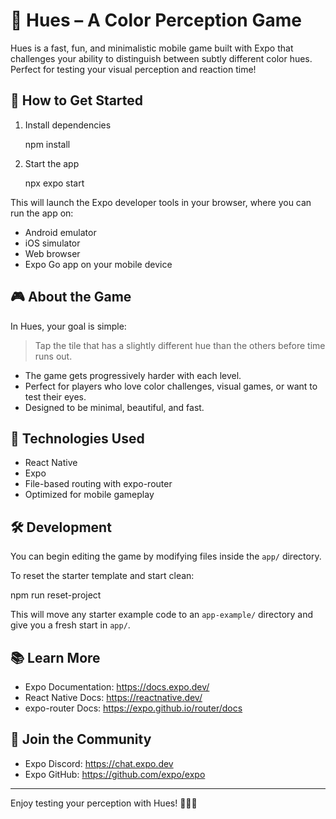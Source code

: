 # 🎨 Hues – A Color Perception Game

Hues is a fast, fun, and minimalistic mobile game built with Expo that challenges your ability to distinguish between subtly different color hues. Perfect for testing your visual perception and reaction time!

## 🚀 How to Get Started

1. Install dependencies

   npm install

2. Start the app

   npx expo start

This will launch the Expo developer tools in your browser, where you can run the app on:

- Android emulator
- iOS simulator
- Web browser
- Expo Go app on your mobile device

## 🎮 About the Game

In Hues, your goal is simple:

> Tap the tile that has a slightly different hue than the others before time runs out.

- The game gets progressively harder with each level.
- Perfect for players who love color challenges, visual games, or want to test their eyes.
- Designed to be minimal, beautiful, and fast.

## 🧠 Technologies Used

- React Native
- Expo
- File-based routing with expo-router
- Optimized for mobile gameplay

## 🛠 Development

You can begin editing the game by modifying files inside the `app/` directory.

To reset the starter template and start clean:

   npm run reset-project

This will move any starter example code to an `app-example/` directory and give you a fresh start in `app/`.

## 📚 Learn More

- Expo Documentation: https://docs.expo.dev/
- React Native Docs: https://reactnative.dev/
- expo-router Docs: https://expo.github.io/router/docs

## 👥 Join the Community

- Expo Discord: https://chat.expo.dev
- Expo GitHub: https://github.com/expo/expo

---

Enjoy testing your perception with Hues! 🎨🧠✨
